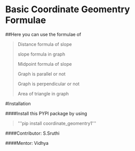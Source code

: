 # Basic Coordinate Geomentry Formulae

##Here you can use the formulae of
> Distance formula of slope
>
> slope formula in graph
>
> Midpoint formula of slope
>
> Graph is parallel or not
> 
> Graph is perpendicular or not
> 
> Area of triangle in graph

#Installation

####Install this PYPI package by using
>'''pip install coordinate_geomentry1'''

####Contributor: S.Sruthi

####Mentor: Vidhya